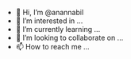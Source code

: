 - 👋 Hi, I’m @anannabil
- 👀 I’m interested in ...
- 🌱 I’m currently learning ...
- 💞️ I’m looking to collaborate on ...
- 📫 How to reach me ...

<!---
anannabil/anannabil is a ✨ special ✨ repository because its `README.md` (this file) appears on your GitHub profile.
You can click the Preview link to take a look at your changes.
--->
